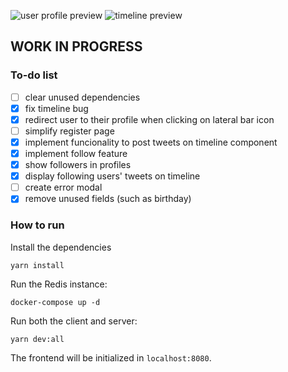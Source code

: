 ![user profile preview](https://user-images.githubusercontent.com/57643375/182004479-b71eb6b3-d21d-44be-a041-c4ad38d8b830.png)
![timeline preview](https://user-images.githubusercontent.com/57643375/185009264-3311524a-0a5a-4e2b-bcd3-931a921c8da4.png)


## WORK IN PROGRESS

### To-do list
- [ ] clear unused dependencies
- [x] fix timeline bug
- [x] redirect user to their profile when clicking on lateral bar icon
- [ ] simplify register page
- [x] implement funcionality to post tweets on timeline component
- [x] implement follow feature
- [x] show followers in profiles
- [x] display following users' tweets on timeline
- [ ] create error modal
- [x] remove unused fields (such as birthday)

### How to run

Install the dependencies
```
yarn install
```

Run the Redis instance:
```
docker-compose up -d
```

Run both the client and server:
```
yarn dev:all
```
The frontend will be initialized in `localhost:8080`.
